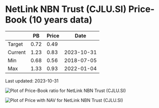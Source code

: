# NetLink NBN Trust (CJLU.SI) Price-Book (10 years data)

|     | PB   | Price | Date       |
|-----|------|-------|------------|
| Target | 0.72 | 0.49  |  |
| Current | 1.23 | 0.83  | 2023-10-31 |
| Min | 0.68 | 0.56  | 2018-07-05 |
| Max | 1.33 | 0.93  | 2022-01-04 |

Last updated: 2023-10-31

![Plot of Price-Book ratio for NetLink NBN Trust (CJLU.SI)](CJLU_pb_10.png)

![Plot of Price with NAV for NetLink NBN Trust (CJLU.SI)](CJLU_price_nav_10.png)
